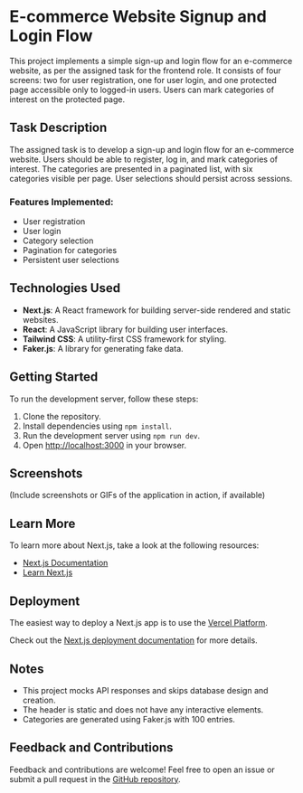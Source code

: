 # E-commerce Website Signup and Login Flow

This project implements a simple sign-up and login flow for an e-commerce website, as per the assigned task for the frontend role. It consists of four screens: two for user registration, one for user login, and one protected page accessible only to logged-in users. Users can mark categories of interest on the protected page.

## Task Description

The assigned task is to develop a sign-up and login flow for an e-commerce website. Users should be able to register, log in, and mark categories of interest. The categories are presented in a paginated list, with six categories visible per page. User selections should persist across sessions.

### Features Implemented:

- User registration
- User login
- Category selection
- Pagination for categories
- Persistent user selections

## Technologies Used

- **Next.js**: A React framework for building server-side rendered and static websites.
- **React**: A JavaScript library for building user interfaces.
- **Tailwind CSS**: A utility-first CSS framework for styling.
- **Faker.js**: A library for generating fake data.

## Getting Started

To run the development server, follow these steps:

1. Clone the repository.
2. Install dependencies using `npm install`.
3. Run the development server using `npm run dev`.
4. Open [http://localhost:3000](http://localhost:3000) in your browser.

## Screenshots

(Include screenshots or GIFs of the application in action, if available)

## Learn More

To learn more about Next.js, take a look at the following resources:

- [Next.js Documentation](https://nextjs.org/docs)
- [Learn Next.js](https://nextjs.org/learn)

## Deployment

The easiest way to deploy a Next.js app is to use the [Vercel Platform](https://vercel.com).

Check out the [Next.js deployment documentation](https://nextjs.org/docs/deployment) for more details.

## Notes

- This project mocks API responses and skips database design and creation.
- The header is static and does not have any interactive elements.
- Categories are generated using Faker.js with 100 entries.

## Feedback and Contributions

Feedback and contributions are welcome! Feel free to open an issue or submit a pull request in the [GitHub repository](https://github.com/adnan-sam/MERN_Moonshot_2024_03_15).